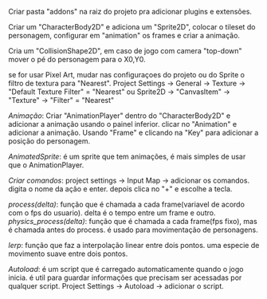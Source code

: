Criar pasta "addons" na raiz do projeto pra adicionar plugins e extensões.

Criar um "CharacterBody2D" e adiciona um "Sprite2D", colocar o tileset do personagem, configurar em "animation" os frames e criar a animação.

Cria um "CollisionShape2D", em caso de jogo com camera "top-down" mover o pé do personagem para o X0,Y0.

se for usar Pixel Art, mudar nas configuraçoes do projeto ou do Sprite o filtro de textura para "Nearest".
Project Settings -> General -> Texture -> "Default Texture Filter" = "Nearest" ou Sprite2D -> "CanvasItem" -> "Texture" -> "Filter" = "Nearest"

*Animação*: Criar "AnimationPlayer" dentro do "CharacterBody2D" e adicionar a animação usando o painel inferior. clicar no "Animation" e adicionar a animação.
Usando "Frame" e clicando na "Key" para adicionar a posição do personagem.

*AnimatedSprite*: é um sprite que tem animações, é mais simples de usar que o AnimationPlayer.

*Criar comandos*: project settings -> Input Map -> adicionar os comandos. digita o nome da ação e enter. depois clica no "+" e escolhe a tecla.

*process(delta)*: função que é chamada a cada frame(variavel de acordo com o fps do usuario). delta é o tempo entre um frame e outro.
*physics_process(delta)*: função que é chamada a cada frame(fps fixo), mas é chamada antes do process. é usado para movimentação de personagens.

*lerp*: função que faz a interpolação linear entre dois pontos. uma especie de movimento suave entre dois pontos.

*Autoload*: é um script que é carregado automaticamente quando o jogo inicia. é util para guardar informações que precisam ser acessadas por qualquer script. Project Settings -> Autoload -> adicionar o script.